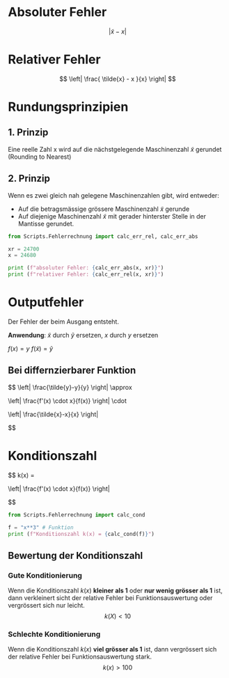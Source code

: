 # Absoluter Fehler

$$
\left|
\tilde{x} - x
\right|
$$

# Relativer Fehler

$$
\left|
\frac{
\tilde{x} - x
}{x}
\right|
$$

# Rundungsprinzipien

## 1. Prinzip
Eine reelle Zahl x wird auf die nächstgelegende Maschinenzahl $\tilde{x}$ gerundet (Rounding to Nearest)

## 2. Prinzip
Wenn es zwei gleich nah gelegene Maschinenzahlen gibt, wird entweder:

- Auf die betragsmässige grössere Maschinenzahl $\tilde{x}$ gerunde
- Auf diejenige Maschinenzahl $\tilde{x}$ mit gerader hinterster Stelle in der Mantisse gerundet.

```python
from Scripts.Fehlerrechnung import calc_err_rel, calc_err_abs

xr = 24700
x = 24680

print (f"absoluter Fehler: {calc_err_abs(x, xr)}")
print (f"relativer Fehler: {calc_err_rel(x, xr)}")
```

# Outputfehler

Der Fehler der beim Ausgang entsteht.

**Anwendung**: $\tilde{x}$ durch $\tilde{y}$ ersetzen, $x$ durch $y$ ersetzen

$f(x) = y$
$f(\tilde{x}) = \tilde{y}$

## Bei differnzierbarer Funktion

$$
\left|
\frac{\tilde{y}-y}{y}
\right|
\approx

\left|
\frac{f'(x) \cdot x}{f(x)}
\right|
\cdot

\left|
\frac{\tilde{x}-x}{x}
\right|

$$

# Konditionszahl
$$
k(x) =

\left|
\frac{f'(x) \cdot x}{f(x)}
\right|

$$

```python
from Scripts.Fehlerrechnung import calc_cond

f = "x**3" # Funktion
print (f"Konditionszahl k(x) = {calc_cond(f)}")
```

## Bewertung der Konditionszahl

### Gute Konditionierung
Wenn die Konditionszahl $k(x)$ **kleiner als 1** oder **nur wenig grösser als 1** ist, dann verkleinert sicht der relative Fehler bei Funktionsauswertung oder vergrössert sich nur leicht.
$$
k(X) < 10
$$

### Schlechte Konditionierung
Wenn die Konditionszahl $k(x)$ **viel grösser als 1** ist, dann vergrössert sich der relative Fehler bei Funktionsauswertung stark.
$$
k(x) > 100
$$